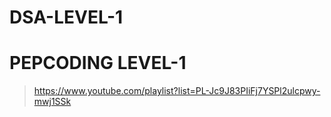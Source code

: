 # DSA-LEVEL-1

# PEPCODING LEVEL-1 
>  https://www.youtube.com/playlist?list=PL-Jc9J83PIiFj7YSPl2ulcpwy-mwj1SSk
